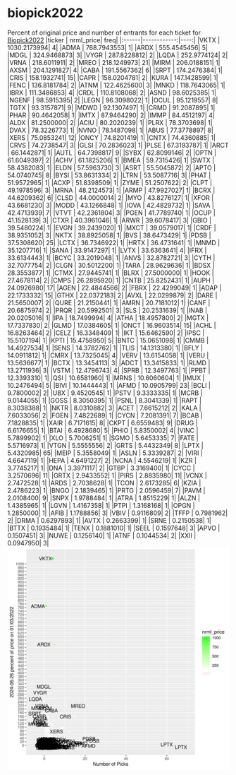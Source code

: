 # biopick2022
Percent of original price and number of entrants for each ticket for [Biopick2022](https://twitter.com/hashtag/Biopick2022)
|ticker |   nrml_price| freq|
|:------|------------:|----:|
|VKTX   | 1030.2173994|    4|
|ADMA   |  768.7943553|    1|
|ARDX   |  555.4545456|    5|
|MDGL   |  324.9468873|    3|
|VYGR   |  287.8228812|    2|
|LQDA   |  252.9774124|    2|
|VRNA   |  218.6011911|    2|
|MREO   |  218.1249973|   21|
|MIRM   |  206.0188151|    1|
|AXSM   |  204.1291827|    4|
|CABA   |  191.5567362|    6|
|SRPT   |  174.2476384|    1|
|CRIS   |  158.1932741|   15|
|CAPR   |  158.0204781|    2|
|KURA   |  147.1428599|    1|
|FENC   |  136.8181784|    2|
|ATNM   |  122.4625600|    3|
|MNKD   |  118.7643065|    1|
|IBRX   |  111.3486853|    4|
|CRDL   |  110.8108068|    2|
|ASND   |   98.6025385|    1|
|NGENF  |   98.5915395|    2|
|LEGN   |   96.3098022|    1|
|OCUL   |   95.1219557|    8|
|TGTX   |   93.3157871|    9|
|MDWD   |   92.1307497|    1|
|CRMD   |   91.2087895|    1|
|PHAR   |   90.4642058|    1|
|IMTX   |   87.9464290|    2|
|IMMP   |   84.4512197|    4|
|ALDX   |   81.2500000|    2|
|ACIU   |   80.2020239|    1|
|PLRX   |   78.3703698|    1|
|DVAX   |   78.3226773|    1|
|NVNO   |   78.1487098|    1|
|ABUS   |   77.3778897|    8|
|XERS   |   75.0853241|   12|
|ONCY   |   74.8201419|    1|
|CNTX   |   74.4360885|    1|
|CRVS   |   74.2738547|    3|
|GLSI   |   70.2836023|    1|
|PLSE   |   67.3193787|    1|
|ARCT   |   66.1442871|    1|
|AUTL   |   64.7398817|    9|
|SYBX   |   62.8099146|    2|
|OPTN   |   61.6049397|    2|
|ACHV   |   61.1825206|    1|
|BMEA   |   59.7315426|    1|
|SWTX   |   58.4382083|    1|
|ELDN   |   57.5963730|    3|
|ASRT   |   55.5045872|    2|
|APTO   |   54.0740745|    8|
|BYSI   |   53.8631334|    2|
|LTRN   |   53.5087716|    3|
|PHAT   |   51.9572965|    1|
|ACXP   |   51.8398509|    1|
|ZYME   |   51.2507622|    2|
|CLPT   |   49.1978596|    3|
|MRNA   |   48.2124573|    1|
|ARMP   |   47.9927027|    1|
|BCRX   |   44.6209362|    6|
|CLSD   |   44.0000014|    2|
|MYO    |   43.8276127|    1|
|XFOR   |   43.6681230|    3|
|MODD   |   43.1266848|    1|
|IOVA   |   42.4829732|    1|
|SAVA   |   42.4713939|    7|
|VTVT   |   42.2361804|    3|
|PGEN   |   41.7789740|    1|
|OCUP   |   41.1528139|    3|
|CTXR   |   40.3961046|    1|
|ARWR   |   39.6078417|    3|
|GBIO   |   39.5480224|    1|
|EVGN   |   39.2439020|    1|
|MXCT   |   39.0579017|    1|
|CRDF   |   38.9351052|    3|
|NKTX   |   38.8925058|    1|
|BVS    |   38.6473429|    1|
|PDSB   |   37.5308620|   25|
|LCTX   |   36.7346922|    1|
|HRTX   |   36.4731641|    1|
|MNMD   |   35.1207716|    1|
|SANA   |   33.9147297|    1|
|LVTX   |   33.6363641|    4|
|IFRX   |   33.6134443|    1|
|BCYC   |   33.2019048|    1|
|ANVS   |   32.8782721|    3|
|CYTH   |   32.7077754|    2|
|CLGN   |   30.5012200|    1|
|TARA   |   28.9629636|    1|
|BDSX   |   28.3553877|    1|
|CTMX   |   27.9445741|    1|
|BLRX   |   27.5000000|    1|
|HOOK   |   27.4678114|    2|
|CMPS   |   26.2895920|    1|
|CNTB   |   25.8252431|    1|
|AUPH   |   24.0926980|   17|
|AGEN   |   22.4844566|    2|
|FBRX   |   22.4299049|    1|
|ADAP   |   22.1733332|   15|
|GTHX   |   22.0372183|    2|
|AVXL   |   22.0299879|    2|
|DARE   |   21.5650007|    2|
|QURE   |   21.2150441|    1|
|AMRN   |   20.7181012|    1|
|CANF   |   20.6875974|    2|
|PRQR   |   20.5992501|    3|
|SLS    |   20.2531639|    1|
|INAB   |   20.0205016|    1|
|IPA    |   18.7499994|    4|
|ATHA   |   18.4957800|    2|
|MGTX   |   17.7337830|    2|
|GLMD   |   17.0384605|    1|
|ONCT   |   16.9603514|   15|
|ACHL   |   16.8263464|    2|
|CELZ   |   16.3348409|    1|
|IKT    |   15.6462590|    2|
|IPSC   |   15.5107194|    1|
|KPTI   |   15.4758950|    5|
|BNTC   |   15.0651098|    1|
|CMMB   |   14.4927534|    1|
|SENS   |   14.3782762|    1|
|TLIS   |   14.1313380|    1|
|BFLY   |   14.0911812|    1|
|CMRX   |   13.7325045|    4|
|VERV   |   13.6154058|    1|
|VERU   |   13.5636677|    1|
|BCTX   |   13.3454113|    3|
|ADCT   |   13.3415833|    1|
|RLMD   |   13.2711936|    3|
|VSTM   |   12.4796743|    4|
|SPRB   |   12.3497763|    1|
|PPBT   |   12.3393310|    1|
|QSI    |   10.6581960|    1|
|MRNS   |   10.6060604|    1|
|IMUX   |   10.2476494|    5|
|BIVI   |   10.1444443|    1|
|AFMD   |   10.0905799|   23|
|BCLI   |    9.7800002|    2|
|UBX    |    9.4520545|    1|
|PSTV   |    9.3333335|    1|
|MCRB   |    9.0144055|    1|
|GOSS   |    8.3050395|    1|
|PSNL   |    8.3041339|    1|
|RAPT   |    8.3038388|    1|
|NKTR   |    8.0310882|    3|
|ACET   |    7.6615212|    2|
|KALA   |    7.6033056|    2|
|FGEN   |    7.4822689|    1|
|CYCN   |    7.2081391|    7|
|BCAB   |    7.1828835|    1|
|XAIR   |    6.7171615|    8|
|CKPT   |    6.6559483|    9|
|DRUG   |    6.6176655|    1|
|BTAI   |    6.4928680|    5|
|PHIO   |    5.8350002|    4|
|VINC   |    5.7899902|    1|
|XLO    |    5.7006251|    1|
|SGMO   |    5.6453335|    7|
|FATE   |    5.5716973|    1|
|VTGN   |    5.5555556|    2|
|GRTS   |    5.4432349|    8|
|LPTX   |    5.4320985|   65|
|MEIP   |    5.3558049|    1|
|ASLN   |    5.3339287|    2|
|VIRI   |    4.6647119|    1|
|HEPA   |    4.6491227|    2|
|NCNA   |    4.5546219|    1|
|KZR    |    3.7745217|    1|
|DNA    |    3.3971117|    2|
|GTBP   |    3.3169400|    1|
|CYCC   |    3.2570696|   11|
|GRTX   |    2.9433552|    1|
|PIRS   |    2.8835980|   11|
|VCNX   |    2.7472528|    1|
|ARDS   |    2.7038628|    1|
|TCON   |    2.6173285|    6|
|KZIA   |    2.4786223|    1|
|BNGO   |    2.1839465|    1|
|PRTG   |    2.0596459|    7|
|PAVM   |    2.0108400|    9|
|SNPX   |    1.9788484|    1|
|ATRA   |    1.8515229|    1|
|ALZN   |    1.4385965|    1|
|LGVN   |    1.4167358|    1|
|PTPI   |    1.3168168|    1|
|OPGN   |    1.2850000|    1|
|AFIB   |    1.1788856|    3|
|VBIV   |    0.9116809|    2|
|TFFP   |    0.7981962|    2|
|DRMA   |    0.6297893|    1|
|AVTX   |    0.2663399|    1|
|SRNE   |    0.2150538|    1|
|BTTX   |    0.1935484|    1|
|TENX   |    0.1881010|    1|
|SEEL   |    0.1597648|    3|
|APVO   |    0.1507451|    3|
|NUWE   |    0.1256140|    1|
|ATNF   |    0.1044534|    2|
|XXII   |    0.0947950|    3|
![retvspicks](biopicks.png?raw=true)
